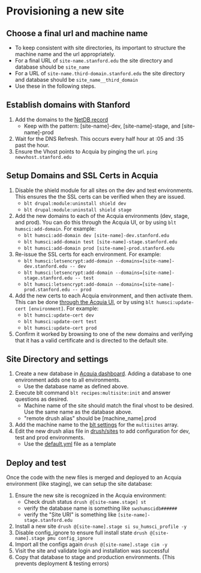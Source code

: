 # Provisioning a new site

## Choose a final url and machine name
* To keep consistent with site directories, its important to structure the machine name
and the url appropriately.
* For a final URL of `site-name.stanford.edu` the site directory and database should be `site_name`
* For a URL of `site-name.third-domain.stanford.edu` the site directory and database should be `site_name__third_domain`
* Use these in the following steps.

## Establish domains with Stanford
1. Add the domains to the [NetDB record](https://netdb.stanford.edu/node_info?name=swshumsci.stanford.edu&history=%252Fqsearch%253Fsearch_string%253Dswshumsci%2526search_type%253DNodes)
    * Keep with the pattern: [site-name]-dev, [site-name]-stage, and [site-name]-prod
1. Wait for the DNS Refresh. This occurs every half hour at :05 and :35 past the hour.
1. Ensure the Vhost points to Acquia by pinging the url. `ping newvhost.stanford.edu`

## Setup Domains and SSL Certs in Acquia
1. Disable the shield module for all sites on the dev and test environments. This ensures the the SSL certs can be verified when they are issued.
    * `blt drupal:module:uninstall shield dev`
    * `blt drupal:module:uninstall shield stage`
1. Add the new domains to each of the Acquia environments (dev, stage, and prod). You can do this through the Acquia UI, or by using `blt humsci:add-domain`. For example:
    * `blt humsci:add-domain dev [site-name]-dev.stanford.edu`
    * `blt humsci:add-domain test [site-name]-stage.stanford.edu`
    * `blt humsci:add-domain prod [site-name]-prod.stanford.edu`
1. Re-issue the SSL certs for each environment. For example:
    * `blt humsci:letsencrypt:add-domain --domains=[site-name]-dev.stanford.edu -- dev`
    * `blt humsci:letsencrypt:add-domain --domains=[site-name]-stage.stanford.edu -- test`
    * `blt humsci:letsencrypt:add-domain --domains=[site-name]-prod.stanford.edu -- prod`
1. Add the new certs to each Acquia environment, and then activate them. This can be done [through the Acquia UI](https://cloud.acquia.com/app/develop/applications/23a85077-2967-41a4-be22-a84c24e0f81a/environments/265865-23a85077-2967-41a4-be22-a84c24e0f81a/ssl), or by using `blt humsci:update-cert [environment]`. For example:
    * `blt humsci:update-cert dev`
    * `blt humsci:update-cert test`
    * `blt humsci:update-cert prod`
1. Confirm it worked by browsing to one of the new domains and verifying that it has a valid certificate and is directed to the default site.

## Site Directory and settings
1. Create a new database in [Acquia dashboard](https://cloud.acquia.com/app/develop/applications/23a85077-2967-41a4-be22-a84c24e0f81a/environments/265866-23a85077-2967-41a4-be22-a84c24e0f81a/databases). Adding a database to one environment adds one to all environments.
   * Use the database name as defined above.
1. Execute blt command `blt recipes:multisite:init` and answer questions as desired.
   * Machine name of the site should match the final vhost to be desired. Use the same name as the database above.
   * "remote drush alias" should be [machine_name].prod
1. Add the machine name to the [blt settings](../blt/blt.yml) for the `multisites` array.
1. Edit the new drush alias file in [drush/sites](../drush/sites) to add configuration for dev, test and prod environments.
   * Use the [default.yml](../drush/sites/default.site.yml) file as a template

## Deploy and test
Once the code with the new files is merged and deployed to an Acquia environment (like staging), we can setup the site database:

1. Ensure the new site is recognized in the Acquia environment:
    * Check drush status `drush @[site-name.stage] st`
    * verify the database name is something like `swshumscidb######`
    * verify the "Site URI" is something like `[site-name]-stage.stanford.edu`
1. Install a new site `drush @[site-name].stage si su_humsci_profile -y`
1. Disable config_ignore to ensure full install state `drush @[site-name].stage pmu config_ignore`
1. Import all the configs again `drush @[site-name].stage cim -y`
1. Visit the site and validate login and installation was successful
1. Copy that database to stage and production environments. (This prevents deployment & testing errors)

